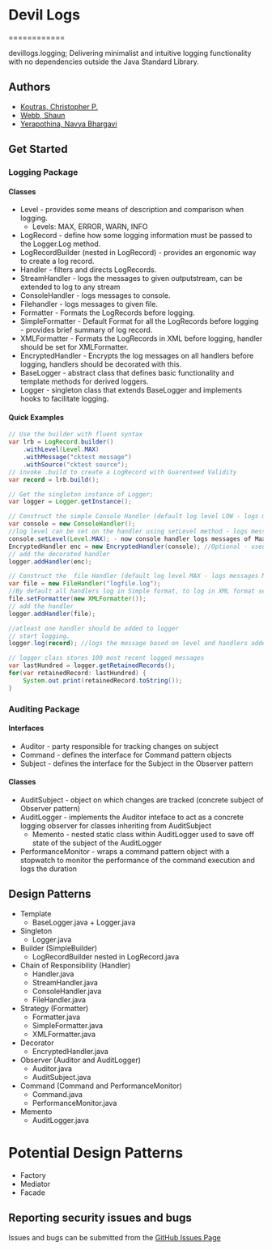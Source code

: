 # Devil Logs
============

devillogs.logging; Delivering minimalist and intuitive logging functionality with no dependencies outside the Java Standard Library.

## Authors
* [Koutras, Christopher P.](https://github.com/cpkoutras)
* [Webb, Shaun](https://github.com/shaunwebb20)
* [Yerapothina, Navya Bhargavi](https://github.com/NavyaBhargaviYerapothina)


## Get Started

### Logging Package

#### Classes
- Level - provides some means of description and comparison when logging.
    - Levels: MAX, ERROR, WARN, INFO
- LogRecord - define how some logging information must be passed to the Logger.Log method.
- LogRecordBuilder (nested in LogRecord) - provides an ergonomic way to create a log record.
- Handler - filters and directs LogRecords.
- StreamHandler - logs the messages to given outputstream, can be extended to log to any stream
- ConsoleHandler - logs messages to console.
- Filehandler - logs messages to given file.
- Formatter - Formats the LogRecords before logging.
- SimpleFormatter - Default Format for all the LogRecords before logging - provides brief summary of log record.
- XMLFormatter - Formats the LogRecords in XML before logging, handler should be set for XMLFormatter.
- EncryptedHandler - Encrypts the log messages on all handlers before logging, handlers should be decorated with this.
- BaseLogger - abstract class that defines basic functionality and template methods for derived loggers.
- Logger - singleton class that extends BaseLogger and implements hooks to facilitate logging.

#### Quick Examples

```java
// Use the builder with fluent syntax
var lrb = LogRecord.builder()
    .withLevel(Level.MAX)
    .withMessage("cktest message")
    .withSource("cktest source");
// invoke .build to create a LogRecord with Guarenteed Validity
var record = lrb.build();

// Get the singleton instance of Logger;
var logger = Logger.getInstance();

// Construct the simple Console Handler (default log level LOW - logs messages LOW)
var console = new ConsoleHandler();
//log level can be set on the handler using setLevel method - logs messages of given level
console.setLevel(Level.MAX); - now console handler logs messages of Max level
EncryptedHandler enc = new EncryptedHandler(console); //Optional - used to encrypt log messages, can be added on all handlers
// add the decorated handler
logger.addHandler(enc);

// Construct the  file Handler (default log level MAX - logs messages MAX and below)
var file = new FileHandler("logfile.log");
//By default all handlers log in Simple format, to log in XML format setFormatter for the handler
file.setFormatter(new XMLFormatter());
// add the handler
logger.addHandler(file);

//atleast one handler should be added to logger
// start logging. 
logger.log(record); //logs the message based on level and handlers added

// logger class stores 100 most recent logged messages
var lastHundred = logger.getRetainedRecords();
for(var retainedRecord: lastHundred) {
    System.out.print(retainedRecord.toString());
}
```

### Auditing Package

#### Interfaces
- Auditor - party responsible for tracking changes on subject
- Command - defines the interface for Command pattern objects
- Subject - defines the interface for the Subject in the Observer pattern

#### Classes
- AuditSubject - object on which changes are tracked (concrete subject of Observer pattern)
- AuditLogger - implements the Auditor inteface to act as a concrete logging observer for classes inheriting from AuditSubject
	- Memento - nested static class within AuditLogger used to save off state of the subject of the AuditLogger
- PerformanceMonitor - wraps a command pattern object with a stopwatch to monitor the performance of the command execution and logs the duration


## Design Patterns

- Template 
    - BaseLogger.java + Logger.java
- Singleton 
    - Logger.java 
- Builder (SimpleBuilder)
    - LogRecordBuilder nested in LogRecord.java
- Chain of Responsibility (Handler)
    - Handler.java
	- StreamHandler.java
	- ConsoleHandler.java
	- FileHandler.java	
- Strategy (Formatter)
	- Formatter.java
	- SimpleFormatter.java
	- XMLFormatter.java
- Decorator
	- EncryptedHandler.java
- Observer (Auditor and AuditLogger)
    - Auditor.java
    - AuditSubject.java
- Command (Command and PerformanceMonitor)
	- Command.java
	- PerformanceMonitor.java
- Memento
	- AuditLogger.java

# Potential Design Patterns
- Factory
- Mediator
- Facade

## Reporting security issues and bugs

Issues and bugs can be submitted from the [GitHub Issues Page](https://github.com/CCSU-DesignPatterns/publicfinalprojectf22-devil-logs/issues)
